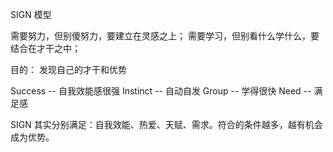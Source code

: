 SIGN 模型

需要努力，但别傻努力，要建立在灵感之上；
需要学习，但别看什么学什么，要结合在才干之中；

目的：
发现自己的才干和优势

Success -- 自我效能感很强
Instinct --  自动自发
Group -- 学得很快
Need -- 满足感

SIGN 其实分别满足：自我效能、热爱、天赋、需求。符合的条件越多，越有机会成为优势。
